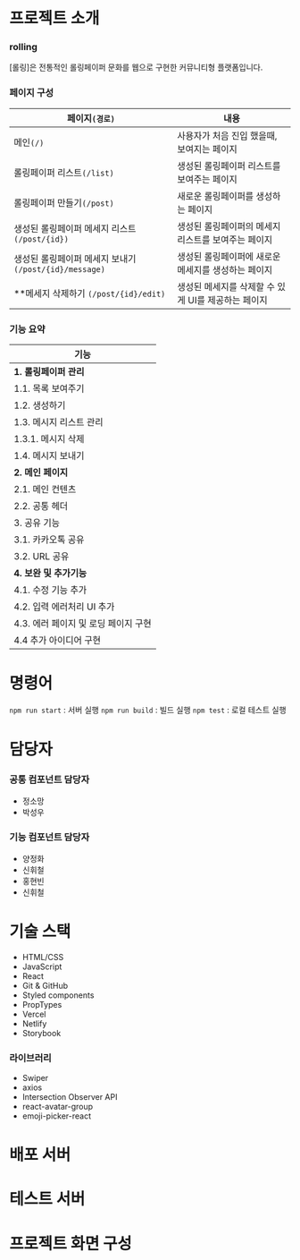 # 프로젝트 소개

### rolling

[롤링]은 전통적인 롤링페이퍼 문화를 웹으로 구현한 커뮤니티형 플랫폼입니다.

### 페이지 구성

| 페이지`(경로)`                                        | 내용                                                |
| ----------------------------------------------------- | --------------------------------------------------- |
| 메인`(/)`                                             | 사용자가 처음 진입 했을때, 보여지는 페이지          |
| 롤링페이퍼 리스트`(/list)`                            | 생성된 롤링페이퍼 리스트를 보여주는 페이지          |
| 롤링페이퍼 만들기`(/post)`                            | 새로운 롤링페이퍼를 생성하는 페이지                 |
| 생성된 롤링페이퍼 메세지 리스트`(/post/{id})`         | 생성된 롤링페이퍼의 메세지 리스트를 보여주는 페이지 |
| 생성된 롤링페이퍼 메세지 보내기`(/post/{id}/message)` | 생성된 롤링페이퍼에 새로운 메세지를 생성하는 페이지 |
| \*\*메세지 삭제하기 `(/post/{id}/edit)`               | 생성된 메세지를 삭제할 수 있게 UI를 제공하는 페이지 |

### 기능 요약

| 기능                                 |
| ------------------------------------ |
| **1. 롤링페이퍼 관리**               |
| 1.1. 목록 보여주기                   |
| 1.2. 생성하기                        |
| 1.3. 메시지 리스트 관리              |
| 1.3.1. 메시지 삭제                   |
| 1.4. 메시지 보내기                   |
| **2. 메인 페이지**                   |
| 2.1. 메인 컨텐츠                     |
| 2.2. 공통 헤더                       |
| 3. 공유 기능                         |
| 3.1. 카카오톡 공유                   |
| 3.2. URL 공유                        |
| **4. 보완 및 추가기능**              |
| 4.1. 수정 기능 추가                  |
| 4.2. 입력 에러처리 UI 추가           |
| 4.3. 에러 페이지 및 로딩 페이지 구현 |
| 4.4 추가 아이디어 구현               |

# 명령어

`npm run start` : 서버 실행
`npm run build` : 빌드 실행
`npm test` : 로컬 테스트 실행

# 담당자

### 공통 컴포넌트 담당자

- 정소망
- 박성우

### 기능 컴포넌트 담당자

- 양정화
- 신휘철
- 홍현빈
- 신휘철

# 기술 스택

- HTML/CSS
- JavaScript
- React
- Git & GitHub
- Styled components
- PropTypes
- Vercel
- Netlify
- Storybook

### 라이브러리

- Swiper
- axios
- Intersection Observer API
- react-avatar-group
- emoji-picker-react

# 배포 서버

# 테스트 서버

# 프로젝트 화면 구성
